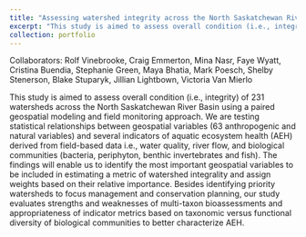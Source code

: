```yaml
---
title: "Assessing watershed integrity across the North Saskatchewan River Basin"
excerpt: "This study is aimed to assess overall condition (i.e., integrity) of 231 watersheds across the North Saskatchewan River Basin using a paired geospatial modeling and field monitoring approach.<br/><img src='/images/NSRB.PNG'>"
collection: portfolio
---
```

Collaborators: Rolf Vinebrooke, Craig Emmerton, Mina Nasr, Faye Wyatt, Cristina Buendia, Stephanie Green, Maya Bhatia, Mark Poesch, Shelby Stenerson, Blake Stuparyk, Jillian Lightbown, Victoria Van Mierlo 

This study is aimed to assess overall condition (i.e., integrity) of 231 watersheds across the North Saskatchewan River Basin using a paired geospatial modeling and field monitoring approach. We are testing statistical relationships between geospatial variables (63 anthropogenic and natural variables) and several indicators of aquatic ecosystem health (AEH) derived from field-based data i.e., water quality, river flow, and biological communities (bacteria, periphyton, benthic invertebrates and fish). The findings will enable us to identify the most important geospatial variables to be included in estimating a metric of watershed integrality and assign weights based on their relative importance. Besides identifying priority watersheds to focus management and conservation planning, our study evaluates strengths and weaknesses of multi-taxon bioassessments and appropriateness of indicator metrics based on taxonomic versus functional diversity of biological communities to better characterize AEH.
